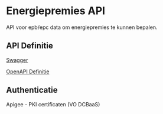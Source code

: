 # Energiepremies API

API voor epb/epc data om energiepremies te kunnen bepalen.

## API Definitie

[Swagger](https://ovo000090.github.io/VEKA_REST_API/?urls.primaryName=V1+-+Energiepremies+API+-+PROD)

[OpenAPI Definitie](../energiepremies/energiepremies-api-prod-v1.yaml)

## Authenticatie
Apigee - PKI certificaten (VO DCBaaS)